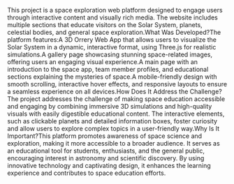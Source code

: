 This project is a space exploration web platform designed to engage users through interactive content and visually rich media. The website includes multiple sections that educate visitors on the Solar System, planets, celestial bodies, and general space exploration.What Was Developed?The platform features:A 3D Orrery Web App that allows users to visualize the Solar System in a dynamic, interactive format, using Three.js for realistic simulations.A gallery page showcasing stunning space-related images, offering users an engaging visual experience.A main page with an introduction to the space app, team member profiles, and educational sections explaining the mysteries of space.A mobile-friendly design with smooth scrolling, interactive hover effects, and responsive layouts to ensure a seamless experience on all devices.How Does It Address the Challenge?The project addresses the challenge of making space education accessible and engaging by combining immersive 3D simulations and high-quality visuals with easily digestible educational content. The interactive elements, such as clickable planets and detailed information boxes, foster curiosity and allow users to explore complex topics in a user-friendly way.Why Is It Important?This platform promotes awareness of space science and exploration, making it more accessible to a broader audience. It serves as an educational tool for students, enthusiasts, and the general public, encouraging interest in astronomy and scientific discovery. By using innovative technology and captivating design, it enhances the learning experience and contributes to space education efforts.
